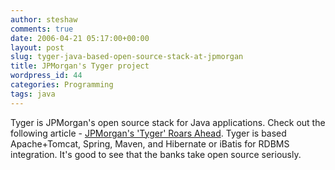 ```yaml
---
author: steshaw
comments: true
date: 2006-04-21 05:17:00+00:00
layout: post
slug: tyger-java-based-open-source-stack-at-jpmorgan
title: JPMorgan's Tyger project
wordpress_id: 44
categories: Programming
tags: java
---
```


Tyger is JPMorgan's open source stack for Java applications. Check out the
following article - [JPMorgan's 'Tyger' Roars
Ahead](http://www.watersonline.com/public/showPage.html?page=322256). Tyger
is based Apache+Tomcat, Spring, Maven, and Hibernate or iBatis for RDBMS
integration. It's good to see that the banks take open source seriously.
